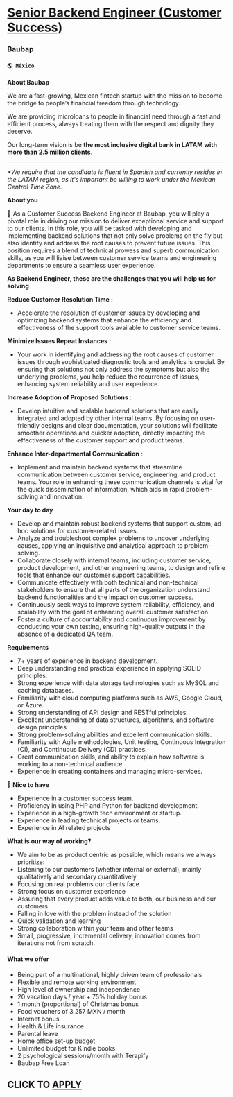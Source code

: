 # [Senior Backend Engineer (Customer Success)](https://www.remotewlb.com/apply/senior-backend-engineer-customer-success)  
### Baubap  
#### `🌎 México`  

**About Baubap**

We are a fast-growing, Mexican fintech startup with the mission to become the bridge to people’s financial freedom through technology.

We are providing microloans to people in financial need through a fast and efficient process, always treating them with the respect and dignity they deserve.

Our long-term vision is be **the most inclusive digital bank in LATAM with more than 2.5 million clients.**

* * *

_*We require that the candidate is fluent in Spanish and currently resides in the LATAM region,_ _as it's important be willing to work under the Mexican Central Time Zone._

**About you**

🚀 As a Customer Success Backend Engineer at Baubap, you will play a pivotal role in driving our mission to deliver exceptional service and support to our clients. In this role, you will be tasked with developing and implementing backend solutions that not only solve problems on the fly but also identify and address the root causes to prevent future issues. This position requires a blend of technical prowess and superb communication skills, as you will liaise between customer service teams and engineering departments to ensure a seamless user experience.

**As Backend Engineer, these are the challenges that you will help us for solving**

**Reduce Customer Resolution Time** :

  * Accelerate the resolution of customer issues by developing and optimizing backend systems that enhance the efficiency and effectiveness of the support tools available to customer service teams.

**Minimize Issues Repeat Instances** :

  * Your work in identifying and addressing the root causes of customer issues through sophisticated diagnostic tools and analytics is crucial. By ensuring that solutions not only address the symptoms but also the underlying problems, you help reduce the recurrence of issues, enhancing system reliability and user experience.

**Increase Adoption of Proposed Solutions** :

  * Develop intuitive and scalable backend solutions that are easily integrated and adopted by other internal teams. By focusing on user-friendly designs and clear documentation, your solutions will facilitate smoother operations and quicker adoption, directly impacting the effectiveness of the customer support and product teams.

**Enhance Inter-departmental Communication** :

  * Implement and maintain backend systems that streamline communication between customer service, engineering, and product teams. Your role in enhancing these communication channels is vital for the quick dissemination of information, which aids in rapid problem-solving and innovation.

**Your day to day**

  * Develop and maintain robust backend systems that support custom, ad-hoc solutions for customer-related issues.
  * Analyze and troubleshoot complex problems to uncover underlying causes, applying an inquisitive and analytical approach to problem-solving.
  * Collaborate closely with internal teams, including customer service, product development, and other engineering teams, to design and refine tools that enhance our customer support capabilities.
  * Communicate effectively with both technical and non-technical stakeholders to ensure that all parts of the organization understand backend functionalities and the impact on customer success.
  * Continuously seek ways to improve system reliability, efficiency, and scalability with the goal of enhancing overall customer satisfaction.
  * Foster a culture of accountability and continuous improvement by conducting your own testing, ensuring high-quality outputs in the absence of a dedicated QA team.

**Requirements**

  * 7+ years of experience in backend development.
  * Deep understanding and practical experience in applying SOLID principles.
  * Strong experience with data storage technologies such as MySQL and caching databases.
  * Familiarity with cloud computing platforms such as AWS, Google Cloud, or Azure.
  * Strong understanding of API design and RESTful principles.
  * Excellent understanding of data structures, algorithms, and software design principles
  * Strong problem-solving abilities and excellent communication skills.
  * Familiarity with Agile methodologies, Unit testing, Continuous Integration (CI), and Continuous Delivery (CD) practices.
  * Great communication skills, and ability to explain how software is working to a non-technical audience.
  * Experience in creating containers and managing micro-services.

**🚀 Nice to have**

  * Experience in a customer success team.
  * Proficiency in using PHP and Python for backend development.
  * Experience in a high-growth tech environment or startup.
  * Experience in leading technical projects or teams.
  * Experience in AI related projects

**What is our way of working?**

  * We aim to be as product centric as possible, which means we always prioritize:
  * Listening to our customers (whether internal or external), mainly qualitatively and secondary quantitatively
  * Focusing on real problems our clients face
  * Strong focus on customer experience
  * Assuring that every product adds value to both, our business and our customers
  * Falling in love with the problem instead of the solution
  * Quick validation and learning
  * Strong collaboration within your team and other teams
  * Small, progressive, incremental delivery, innovation comes from iterations not from scratch.

####  What we offer

  * Being part of a multinational, highly driven team of professionals
  * Flexible and remote working environment
  * High level of ownership and independence
  * 20 vacation days / year + 75% holiday bonus
  * 1 month (proportional) of Christmas bonus
  * Food vouchers of 3,257 MXN / month
  * Internet bonus
  * Health & Life insurance
  * Parental leave 
  * Home office set-up budget
  * Unlimited budget for Kindle books
  * 2 psychological sessions/month with Terapify
  * Baubap Free Loan

  
## CLICK TO [APPLY](https://www.remotewlb.com/apply/senior-backend-engineer-customer-success)

